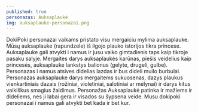 ```yaml
---
published: true
personazas: Auksaplaukė
img: auksaplauke-personazai.png
---
```

DokiPoki personazai vaikams pristato visu mergaiciu mylima auksaplauke. Mūsų auksaplauke (rapundzele) iš ilgojo plauko istorijos tikra princese. Auksaplauke gali atvykti i namus ir jusu vaiko gimtadienis taps kaip tikroje pasaku salyje. Mergaites darys auksaplaukės karūnas, piešis veidelius kaip princesės, auksaplauke lankstys balionus (gelyte, drugeli, gulbe). Personazas i namus atsives didelias lazdas ir bus dideli muilo burbulai. Personazas auksaplauke darys mergaitems sukuosenas, dazys plaukus vienkartiniais dazais (rožiniai, violetiniai, salotiniai ar mėlynai) ir darys kitus vaikiškus smagius žaidimus. Personažas Auksaplaukė patinka ir mažiems ir dideliems, nes ji labai gera ir visados su šypsena veide. Musu dokipoki personazai i namus gali atvykti bet kada ir bet kur.